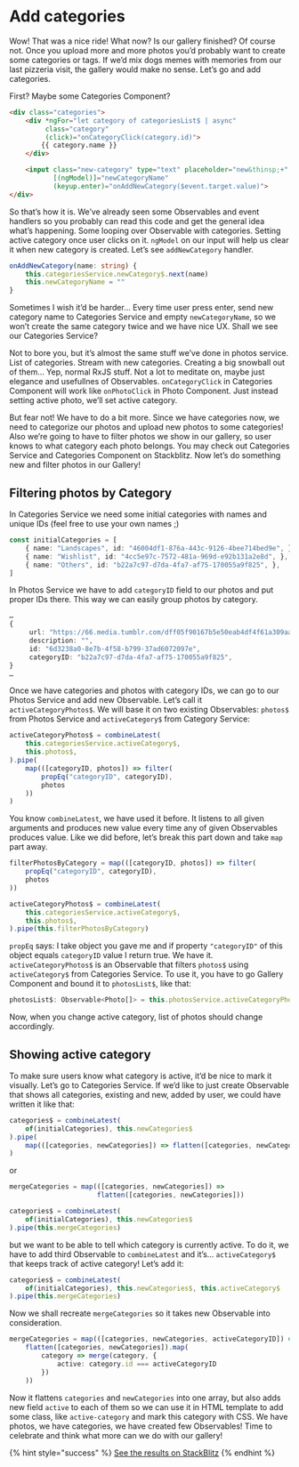 # Add categories
Wow! That was a nice ride! What now? Is our gallery finished? Of course not. Once you upload more and more photos you’d probably want to create some categories or tags. If we’d mix dogs memes with memories from our last pizzeria visit, the gallery would make no sense. Let’s go and add categories.

First? Maybe some Categories Component?

```html
<div class="categories">
    <div *ngFor="let category of categoriesList$ | async"
         class="category"
         (click)="onCategoryClick(category.id)">
        {{ category.name }}
    </div>

    <input class="new-category" type="text" placeholder="new&thinsp;+"
           [(ngModel)]="newCategoryName"
           (keyup.enter)="onAddNewCategory($event.target.value)">
</div>
```

So that’s how it is. We’ve already seen some Observables and event handlers so you probably can read this code and get the general idea what’s happening. Some looping over Observable with categories. Setting active category once user clicks on it. `ngModel` on our input will help us clear it when new category is created. Let’s see `addNewCategory` handler.

```typescript
onAddNewCategory(name: string) {
    this.categoriesService.newCategory$.next(name)
    this.newCategoryName = ""
}
```

Sometimes I wish it’d be harder… Every time user press enter, send new category name to Categories Service and empty `newCategoryName`, so we won’t create the same category twice and we have nice UX. Shall we see our Categories Service?

Not to bore you, but it’s almost the same stuff we’ve done in photos service. List of categories. Stream with new categories. Creating a big snowball out of them… Yep, normal RxJS stuff. Not a lot to meditate on, maybe just elegance and usefullnes of Observables. `onCategoryClick` in Categories Component will work like `onPhotoClick` in Photo Component. Just instead setting active photo, we’ll set active category.

But fear not! We have to do a bit more. Since we have categories now, we need to categorize our photos and upload new photos to some categories! Also we’re going to have to filter photos we show in our gallery, so user knows to what category each photo belongs. You may check out Categories Service and Categories Component on Stackblitz. Now let’s do something new and filter photos in our Gallery!

## Filtering photos by Category

In Categories Service we need some initial categories with names and unique IDs (feel free to use your own names ;)

```typescript
const initialCategories = [
    { name: "Landscapes", id: "46004df1-876a-443c-9126-4bee714bed9e", },
    { name: "Wishlist", id: "4cc5e97c-7572-481a-969d-e92b131a2e8d", },
    { name: "Others", id: "b22a7c97-d7da-4fa7-af75-170055a9f825", },
]
```

In Photos Service we have to add `categoryID` field to our photos and put proper IDs there. This way we can easily group photos by category.

```typescript
…
{
     url: "https://66.media.tumblr.com/dff05f90167b5e50eab4df4f61a309aa/tumblr_o1ro152Q1m1rbkxlgo1_500.jpg",
     description: "",
     id: "6d3238a0-8e7b-4f58-b799-37ad6072097e",
     categoryID: "b22a7c97-d7da-4fa7-af75-170055a9f825",
}
…
```

Once we have categories and photos with category IDs, we can go to our Photos Service and add new Observable. Let’s call it `activeCategoryPhotos$`. We will base it on two existing Observables: `photos$` from Photos Service and `activeCategory$` from Category Service:

```typescript
activeCategoryPhotos$ = combineLatest(
    this.categoriesService.activeCategory$,
    this.photos$,
).pipe(
    map(([categoryID, photos]) => filter(
        propEq("categoryID", categoryID),
        photos
    ))
)
```

You know `combineLatest`, we have used it before. It listens to all given arguments and produces new value every time any of given Observables produces value. Like we did before, let’s break this part down and take `map` part away.

```typescript
filterPhotosByCategory = map(([categoryID, photos]) => filter(
    propEq("categoryID", categoryID),
    photos
))

activeCategoryPhotos$ = combineLatest(
    this.categoriesService.activeCategory$,
    this.photos$,
).pipe(this.filterPhotosByCategory)
```

`propEq` says: I take object you gave me and if property `"categoryID"` of this object equals `categoryID` value I return true. We have it. `activeCategoryPhotos$` is an Observable that filters `photos$` using `activeCategory$` from Categories Service. To use it, you have to go Gallery Component and bound it to `photosList$`, like that:

```typescript
photosList$: Observable<Photo[]> = this.photosService.activeCategoryPhotos$;
```

Now, when you change active category, list of photos should change accordingly.

## Showing active category

To make sure users know what category is active, it’d be nice to mark it visually. Let’s go to Categories Service. If we’d like to just create Observable that shows all categories, existing and new, added by user, we could have written it like that:

```typescript
categories$ = combineLatest(
    of(initialCategories), this.newCategories$
).pipe(
    map(([categories, newCategories]) => flatten([categories, newCategories])),
)
```

or 

```typescript
mergeCategories = map(([categories, newCategories]) =>
                      flatten([categories, newCategories]))

categories$ = combineLatest(
    of(initialCategories), this.newCategories$
).pipe(this.mergeCategories)
```

but we want to be able to tell which category is currently active. To do it, we have to add third Observable to `combineLatest` and it’s… `activeCategory$` that keeps track of active category! Let’s add it:

```typescript
categories$ = combineLatest(
    of(initialCategories), this.newCategories$, this.activeCategory$
).pipe(this.mergeCategories)
```

Now we shall recreate `mergeCategories` so it takes new Observable into consideration.

```typescript
mergeCategories = map(([categories, newCategories, activeCategoryID]) =>
    flatten([categories, newCategories]).map(
        category => merge(category, {
            active: category.id === activeCategoryID
        })
    ))
```

Now it flattens `categories` and `newCategories` into one array, but also adds new field `active` to each of them so we can use it in HTML template to add some class, like `active-category` and mark this category with CSS. We have photos, we have categories, we have created few Observables! Time to celebrate and think what more can we do with our gallery!

{% hint style="success" %}
[See the results on StackBlitz](https://stackblitz.com/github/jonki/observable-gallery/tree/master/examples/3_04-categories/)
{% endhint %}
